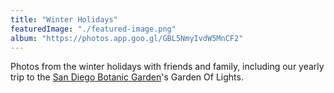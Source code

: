 ```yaml
---
title: "Winter Holidays"
featuredImage: "./featured-image.png"
album: "https://photos.app.goo.gl/GBL5NmyIvdW5MnCF2"
---
```

Photos from the winter holidays with friends and family, including our yearly trip to the [San Diego Botanic Garden](https://www.sdbgarden.org/)'s Garden Of Lights.
